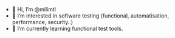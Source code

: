 - 👋 Hi, I’m @milimtl
- 👀 I’m interested in software testing (functional, automatisation, performance, security..)
- 🌱 I’m currently learning functional test tools.


<!---
milimtl/milimtl is a ✨ special ✨ repository because its `README.md` (this file) appears on your GitHub profile.
You can click the Preview link to take a look at your changes.
--->
